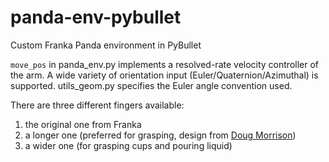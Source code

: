 # panda-env-pybullet
Custom Franka Panda environment in PyBullet 

```move_pos``` in panda_env.py implements a resolved-rate velocity controller of the arm. A wide variety of orientation input (Euler/Quaternion/Azimuthal) is supported. utils_geom.py specifies the Euler angle convention used.

There are three different fingers available:
1. the original one from Franka
2. a longer one (preferred for grasping, design from [Doug Morrison](https://dougsm.com/))
3. a wider one (for grasping cups and pouring liquid)
